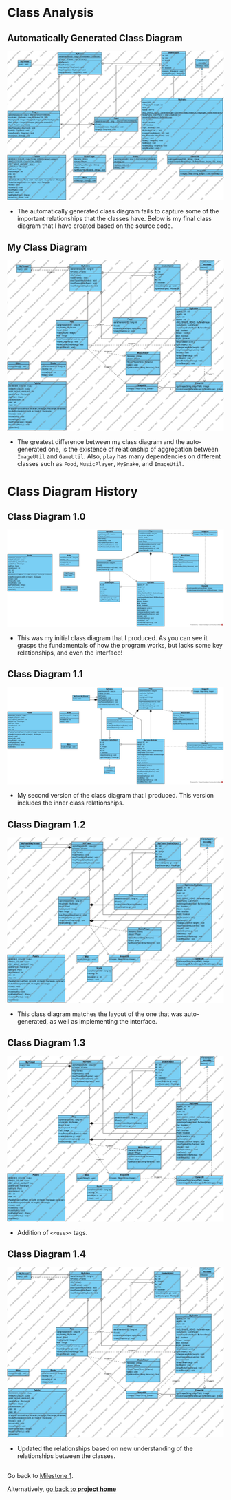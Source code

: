 # Class Analysis


## Automatically Generated Class Diagram
![Auto-Generated Class Diagram](../resources/milestone1/AutoGeneratedClassDiagram.jpg)
- The automatically generated class diagram fails to capture some of the important relationships that the classes have.
  Below is my final class diagram that I have created based on the source code.

## My Class Diagram
![Class Diagram](../resources/milestone1/ClassDiagram1.4.jpg)
- The greatest difference between my class diagram and the auto-generated one, is the existence
of relationship of aggregation between `ImageUtil` and `GameUtil`. Also, `play` has many dependencies 
on different classes such as `Food`, `MusicPlayer`, `MySnake`, and `ImageUtil`.


# Class Diagram History

## Class Diagram 1.0
![First Class Diagram](../resources/milestone1/ClassDiagram1.0.jpg)
- This was my initial class diagram that I produced. As you can see it grasps the fundamentals of how 
the program works, but lacks some key relationships, and even the interface!

## Class Diagram 1.1
![Second Class Diagram](../resources/milestone1/ClassDiagram1.1.jpg)
- My second version of the class diagram that I produced. This version includes the inner class relationships.

## Class Diagram 1.2
![Third Class Diagram](../resources/milestone1/ClassDiagram1.2.jpg)
- This class diagram matches the layout of the one that was auto-generated, as well as implementing the interface.

## Class Diagram 1.3
![Fourth Class Diagram](../resources/milestone1/ClassDiagram1.3.jpg)
- Addition of `<<use>>` tags.

## Class Diagram 1.4 
![Fifth Class Diagram](../resources/milestone1/ClassDiagram1.4.jpg)
- Updated the relationships based on new understanding of the relationships between the classes.

##

Go back to [Milestone 1](../milestone1/milestone1.md).

Alternatively, [go back to **project home**](../README.md)